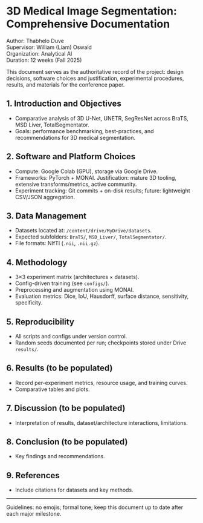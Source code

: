 # 3D Medical Image Segmentation: Comprehensive Documentation

Author: Thabhelo Duve  
Supervisor: William (Liam) Oswald  
Organization: Analytical AI  
Duration: 12 weeks (Fall 2025)

This document serves as the authoritative record of the project: design decisions, software choices and justification, experimental procedures, results, and materials for the conference paper.

## 1. Introduction and Objectives
- Comparative analysis of 3D U-Net, UNETR, SegResNet across BraTS, MSD Liver, TotalSegmentator.
- Goals: performance benchmarking, best-practices, and recommendations for 3D medical segmentation.

## 2. Software and Platform Choices
- Compute: Google Colab (GPU), storage via Google Drive.
- Frameworks: PyTorch + MONAI. Justification: mature 3D tooling, extensive transforms/metrics, active community.
- Experiment tracking: Git commits + on-disk results; future: lightweight CSV/JSON aggregation.

## 3. Data Management
- Datasets located at: `/content/drive/MyDrive/datasets`.
- Expected subfolders: `BraTS/`, `MSD_Liver/`, `TotalSegmentator/`.
- File formats: NIfTI (`.nii`, `.nii.gz`).

## 4. Methodology
- 3×3 experiment matrix (architectures × datasets).
- Config-driven training (see `configs/`).
- Preprocessing and augmentation using MONAI.
- Evaluation metrics: Dice, IoU, Hausdorff, surface distance, sensitivity, specificity.

## 5. Reproducibility
- All scripts and configs under version control.
- Random seeds documented per run; checkpoints stored under Drive `results/`.

## 6. Results (to be populated)
- Record per-experiment metrics, resource usage, and training curves.
- Comparative tables and plots.

## 7. Discussion (to be populated)
- Interpretation of results, dataset/architecture interactions, limitations.

## 8. Conclusion (to be populated)
- Key findings and recommendations.

## 9. References
- Include citations for datasets and key methods.

---
Guidelines: no emojis; formal tone; keep this document up to date after each major milestone.

